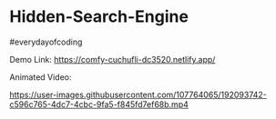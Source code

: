 # Hidden-Search-Engine

#everydayofcoding

Demo Link: https://comfy-cuchufli-dc3520.netlify.app/

Animated Video: 

https://user-images.githubusercontent.com/107764065/192093742-c596c765-4dc7-4cbc-9fa5-f845fd7ef68b.mp4






